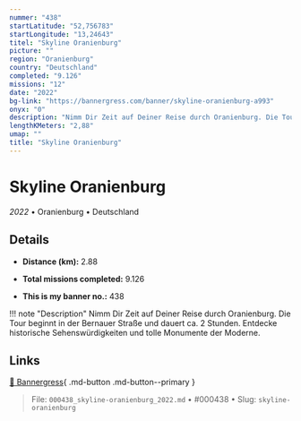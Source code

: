 ```yaml
---
nummer: "438"
startLatitude: "52,756783"
startLongitude: "13,24643"
titel: "Skyline Oranienburg"
picture: ""
region: "Oranienburg"
country: "Deutschland"
completed: "9.126"
missions: "12"
date: "2022"
bg-link: "https://bannergress.com/banner/skyline-oranienburg-a993"
onyx: "0"
description: "Nimm Dir Zeit auf Deiner Reise durch Oranienburg. Die Tour beginnt in der Bernauer Straße und dauert ca. 2 Stunden. Entdecke historische Sehenswürdigkeiten und tolle Monumente der Moderne."
lengthKMeters: "2,88"
umap: ""
title: "Skyline Oranienburg"
---
```

# Skyline Oranienburg

*2022* • Oranienburg • Deutschland



## Details
- **Distance (km):** 2.88

- **Total missions completed:** 9.126
- **This is my banner no.:** 438


!!! note "Description"
    Nimm Dir Zeit auf Deiner Reise durch Oranienburg. Die Tour beginnt in der Bernauer Straße und dauert ca. 2 Stunden. Entdecke historische Sehenswürdigkeiten und tolle Monumente der Moderne.



## Links
[🔗 Bannergress](https://bannergress.com/banner/skyline-oranienburg-a993){ .md-button .md-button--primary }



> File: `000438_skyline-oranienburg_2022.md` • #000438 • Slug: `skyline-oranienburg`
